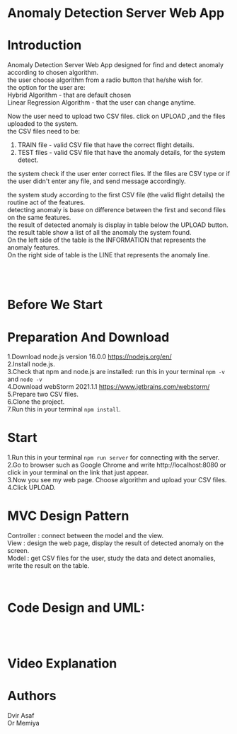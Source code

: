 # Anomaly Detection Server Web App

# Introduction

Anomaly Detection Server Web App designed for find and detect anomaly according to chosen algorithm. <br>
the user choose algorithm from a radio button that he/she wish for. <br>
the option for the user are: <br>
Hybrid Algorithm - that are default chosen <br>
Linear Regression Algorithm - that the user can change anytime. <br>

Now the user need to upload two CSV files. click on UPLOAD ,and the files uploaded to the system. <br>
the CSV files need to be:
1. TRAIN file - valid CSV file that have the correct flight details.
2. TEST files - valid CSV file that have the anomaly details, for the system detect. 

the system check if the user enter correct files. If the files are CSV type or if the user didn't enter any file, and send message accordingly.

the system study according to the first CSV file (the valid flight details) the routine act of the features. <br>
detecting anomaly is base on difference between the first and second files on the same features. <br>
the result of detected anomaly is display in table below the UPLOAD button. <br>
the result table show a list of all the anomaly the system found. <br>
On the left side of the table is the INFORMATION that represents the anomaly features. <br>
On the right side of table is the LINE that represents the anomaly line. <br>

<br>

<br>

# Before We Start

# Preparation And Download

1.Download node.js version 16.0.0 https://nodejs.org/en/ <br>
2.Install node.js.  <br>
3.Check that npm and node.js are installed: run this in your terminal  ```npm -v``` and ```node -v```  <br>
4.Download webStorm 2021.1.1 https://www.jetbrains.com/webstorm/ <br>
5.Prepare two CSV files. <br>
6.Clone the project. <br>
7.Run this in your terminal ```npm install```. <br>

# Start

1.Run this in your terminal ```npm run server``` for connecting with the server. <br>
2.Go to browser such as Google Chrome and write http://localhost:8080 or click in your terminal on the link that just appear. <br>
3.Now you see my web page. Choose algorithm and upload your CSV files. <br>
4.Click UPLOAD.

# MVC Design Pattern

Controller : connect between the model and the view. <br>
View : design the web page, display the result of detected anomaly on the screen. <br>
Model : get CSV files for the user, study the data and detect anomalies, write the result on the table. <br>

<br>

# Code Design and UML:

<br>

<br>

# Video Explanation

# Authors
Dvir Asaf <br>
Or Memiya
